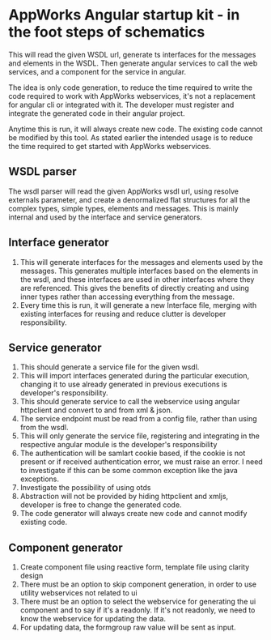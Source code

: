# AppWorks Angular startup kit - in the foot steps of schematics 
This will read the given WSDL url, generate ts interfaces for the messages and elements in the WSDL. Then generate angular services to call the web services, and a component for the service in angular.

The idea is only code generation, to reduce the time required to write the code required to work with AppWorks webservices, it's not a replacement for angular cli or integrated with it. The developer must register and integrate the generated code in their angular project. 

Anytime this is run, it will always create new code. The existing code cannot be modified by this tool. As stated earlier the intended usage is to reduce the time required to get started with AppWorks webservices. 


## WSDL parser
The wsdl parser will read the given AppWorks wsdl url, using resolve externals parameter, and create a denormalized flat structures for all the complex types, simple types, elements and messages. This is mainly internal and used by the interface and service generators.

## Interface generator
1. This will generate interfaces for the messages and elements used by the messages. This generates multiple interfaces based on the elements in the wsdl, and these interfaces are used in other interfaces where they are referenced. This gives the benefits of directly creating and using inner types rather than accessing everything from the message. 
2. Every time this is run, it will generate a new Interface file, merging with existing interfaces for reusing and reduce clutter is developer responsibility. 

## Service generator
1. This should generate a service file for the given wsdl. 
2. This will import interfaces generated during the particular execution, changing it to use already generated in previous executions is developer's responsibility. 
3. This should generate service to call the webservice using angular httpclient and convert to and from xml & json. 
4. The service endpoint must be read from a config file, rather than using from the wsdl. 
5. This will only generate the service file, registering and integrating in the respective angular module is the developer's responsibility 
6. The authentication will be samlart cookie based, if the cookie is not present or if received authentication error, we must raise an error. I need to investigate if this can be some common exception like the java exceptions. 
7. Investigate the possibility of using otds
8. Abstraction will not be provided by hiding httpclient and xmljs, developer is free to change the generated code. 
9. The code generator will always create new code and cannot modify existing code. 

## Component generator 
1. Create component file using reactive form, template file using clarity design 
2. There must be an option to skip component generation, in order to use utility webservices not related to ui
3. There must be an option to select the webservice for generating the ui component and to say if it's a readonly. If it's not readonly, we need to know the webservice for updating the data.
4. For updating data, the formgroup raw value will be sent as input. 
